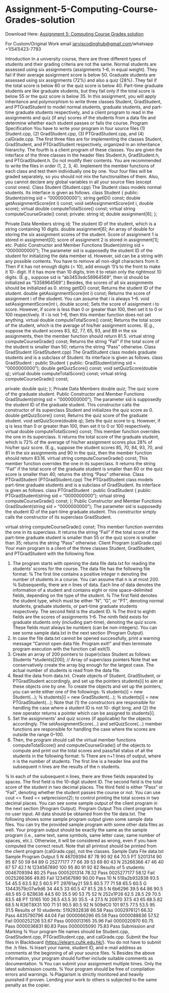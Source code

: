 # Assignment-5-Computing-Course-Grades-solution

Download Here: [Assignment 5: Computing Course Grades solution](https://jarviscodinghub.com/assignment/assignment-5-computing-course-grades-solution/)

For Custom/Original Work email jarviscodinghub@gmail.com/whatsapp +1(541)423-7793

Introduction
In a university course, there are three different types of students and their grading criteria are not
the same. Normal students are assessed using six assignments (assignments 1–6, in equal weight).
They fail if their average assignment score is below 50. Graduate students are assessed using six
assignments (72%) and also a quiz (28%). They fail if the total score is below 60 or the quiz score is
below 40. Part-time graduate students are like graduate students, but they fail only if the total score
is below 55 or the quiz score is below 35. In this assignment, you will apply inheritance and
polymorphism to write three classes Student, GradStudent, and PTGradStudent to model
normal students, graduate students, and part-time graduate students respectively, and a client
program to read in the assignments and quiz (if any) scores of the students from a data file and
determine whether each student passes or fails the course.
Program Specification
You have to write your program in four source files (1) Student.cpp, (2) GradStudent.cpp, (3)
PTGradStudent.cpp, and (4) calGrade.cpp. The first three files are for implementing the
classes Student, GradStudent, and PTGradStudent respectively, organized in an inheritance
hierarchy. The fourth is a client program of these classes. You are given the interface of the three
classes in the header files Student.h, GradStudent.h, and PTGradStudent.h. Do not modify
their contents. You are recommended to write the files in order (1, 2, 3, 4). Implement the member
functions of each class and test them individually one by one. Your four files will be graded separately,
so you should not mix the functionalities of them. Also, you cannot declare any global variables in all
your source files (except const ones).
Class Student (Student.cpp)
The Student class models normal students. Its interface is given as follows.
class Student {
public:
Student(string sid = “0000000000”);
string getID() const;
double getAssignmentScore(int i) const;
void setAssignmentScore(int i, double score);
virtual double computeTotalScore() const;
virtual string computeCourseGrade() const;
private:
string id;
double assignment[6];
};

Private Data Members
string id;
The student ID of the student, which is a string containing 10 digits.
double assignment[6];
An array of double for storing the six assignment scores of the student. Score of assignment 1 is
stored in assignment[0]; score of assignment 2 is stored in assignment[1]; etc.
Public Constructor and Member Functions
Student(string sid = “0000000000”);
The parameter sid is supposedly the student ID of the student for initializing the data member id.
However, sid can be a string with any possible contents. You have to remove all non-digit
characters from it. Then if it has not enough digits (< 10), add enough ‘0’s to the front to make it 10-
digit. If it has more than 10 digits, trim it to retain only the rightmost 10 digits. (E.g., suppose sid is
“ab3453sdc58964569”, then id should be initialized as “5358964569”.) Besides, the scores of all six
assignments should be initialized as 0.
string getID() const;
Returns the student ID of the student.
double getAssignmentScore(int i) const;
Returns the score of assignment i of the student. You can assume that i is always 1–6.
void setAssignmentScore(int i, double score);
Sets the score of assignment i to score. However, if score is less than 0 or greater than 100, then
set it to 0 or 100 respectively. If i is not 1–6, then this member function does not set anything.
virtual double computeTotalScore() const;
Returns the total score of the student, which is the average of his/her assignment scores. (E.g.,
suppose the student scores 83, 82, 77, 65, 93, and 89 in the six assignments, then the member
function should return 81.5.
virtual string computeCourseGrade() const;
Returns the string “Fail” if the total score of the student is smaller than 50; returns the string “Pass”
otherwise.
Class GradStudent (GradStudent.cpp)
The GradStudent class models graduate students and is a subclass of Student. Its interface is
given as follows.
class GradStudent : public Student {
public:
GradStudent(string sid = “0000000000”);
double getQuizScore() const;
void setQuizScore(double q);
virtual double computeTotalScore() const;
virtual string computeCourseGrade() const;

private:
double quiz;
};
Private Data Members
double quiz;
The quiz score of the graduate student.
Public Constructor and Member Functions
GradStudent(string sid = “0000000000”);
The parameter sid is supposedly the student ID of the graduate student. This constructor calls the
constructor of its superclass Student and initializes the quiz score as 0.
double getQuizScore() const;
Returns the quiz score of the graduate student.
void setQuizScore(double q);
Sets the quiz score to q. However, if q is less than 0 or greater than 100, then set it to 0 or 100
respectively.
virtual double computeTotalScore() const;
This member function overrides the one in its superclass. It returns the total score of the graduate
student, which is 72% of the average of his/her assignment scores plus 28% of his/her quiz score.
(E.g., suppose the student scores 85, 70, 84, 93, 70, and 81 in the six assignments and 90 in the quiz,
then the member function should return 83.16.
virtual string computeCourseGrade() const;
This member function overrides the one in its superclass. It returns the string “Fail” if the total score
of the graduate student is smaller than 60 or the quiz score is smaller than 40; returns the string
“Pass” otherwise.
Class PTGradStudent (PTGradStudent.cpp)
The PTGradStudent class models part-time graduate students and is a subclass of GradStudent.
Its interface is given as follows.
class PTGradStudent : public GradStudent {
public:
PTGradStudent(string sid = “0000000000”);
virtual string computeCourseGrade() const;
};
Public Constructor and Member Functions
GradStudent(string sid = “0000000000”);
The parameter sid is supposedly the student ID of the part-time graduate student. This constructor
simply calls the constructor of its superclass GradStudent.

virtual string computeCourseGrade() const;
This member function overrides the one in its superclass. It returns the string “Fail” if the total score
of the part-time graduate student is smaller than 55 or the quiz score is smaller than 35; returns the
string “Pass” otherwise.
Client Program (calGrade.cpp)
Your main program is a client of the three classes Student, GradStudent, and PTGradStudent
with the following flow.
1. The program starts with opening the data file data.txt for reading the students’ scores for the
course. The data file has the following file format:
¾ The first line contains a positive integer n denoting the number of students in a course. You
can assume that n is at most 200.
¾ Subsequently, there are n lines of data. Each line of data denotes the information of a
student and contains eight or nine space-delimited fields, depending on the type of the
student.
¾ The first field denotes the student type, which must be either “N”, “G”, or “PT”, denoting
normal students, graduate students, or part-time graduate students respectively. The
second field is the student ID.
¾ The third to eighth fields are the scores of assignments 1–6. The ninth field exists for
graduate students only (including part-time), denoting the quiz score. These fields must
always be numbers (can be non-integers).
You can see some sample data.txt in the next section (Program Output).
2. In case the file data.txt cannot be opened successfully, print a warning message “Cannot open
data file. Program exit!” and then terminate program execution with the function call exit(1).
3. Create an array of 200 pointers to (super)class Student as follows:
Students *students[200]; // Array of superclass pointers
Note that we conservatively create the array big enough for the largest case. The actual number
of students is read from the data file.
4. Read the data from data.txt. Create objects of Student, GradStudent, or PTGradStudent
accordingly, and set up the pointers students[i] to aim at these objects one by one. To create
the objects and set up the pointers, you can write either one of the followings:
¾ students[i] = new Student(…);
¾ students[i] = new GradStudent(…);
¾ students[i] = new PTGradStudent(…);
Note that (1) the constructors are responsible for handling the case where a student ID is not 10-
digit long; and (2) the new operator returns a pointer which can be assigned to students[i].
5. Set the assignments’ and quiz scores (if applicable) for the objects accordingly. The
setAssignmentScore(…) and setQuizScore(…) member functions are responsible for
handling the case where the scores are outside the range 0–100.
6. Then, the program should call the virtual member functions computeTotalScore() and
computeCourseGrade() of the objects to compute and print out the total scores and pass/fail
status of all the students in the following format:
¾ There are n+1 lines of output, where n is the number of students. The first line is a header
line and the subsequent n lines are the results of the n students.

¾ In each of the subsequent n lines, there are three fields separated by spaces. The first field is
the 10-digit student ID. The second field is the total score of the student in two decimal
places. The third field is either “Pass” or “Fail”, denoting whether the student passes the
course or not. You can use cout << fixed << setprecision(2); to control printing
the total scores in two decimal places.
You can see some sample output of the client program in the next section (Program Output).
Program Output
This client program has no user input. All data should be obtained from the file data.txt. The
following shows some sample program output given some sample data files. You can try the
provided sample program with some other data files as well. Your program output should be exactly
the same as the sample program (i.e., same text, same symbols, same letter case, same number of
spaces, etc.). Otherwise, it will be considered as wrong, even if you have computed the correct result.
Note that all printout should be printed from the client program (calGrade.cpp), not the classes.
Sample Data File data.txt Sample Program Output
5
N 46709394 87 78 90 92 64 70.5
PT 5201314 90 95 87 50 59 64 89
G 25277177 77 66 39 53 69 80 43
N 25266366 47 46 40 67 57 42.1
N 1234567890 100 95 80 91 92 82
Results of 5 students:
0046709394 80.25 Pass
0005201314 78.32 Pass
0025277177 58.12 Fail
0025266366 49.85 Fail
1234567890 90.00 Pass
10
N 519a2b932838 93.5 54 45.5 63.5 82.5 60.5
PT 29761ay21 59.5 80.5 77 71 58 65.5 60.5
G 13443579c07w9d6 34 44.5 33 60.5 47 81.5 28.5
N 6b6296 39.5 64 86 90.5 48.5 65
G 8Z8636 44.5 60 35.5 90 53 75 52
N 252x1P26 62.5 28.5 29 70.5 83.5 48
PT 13165 100 26.5 43.5 30 35.5 -4 27.5
N 20970 37.5 43 65 68.5 82 68.5
N R36T8X31 100 71 51 90.5 80.5 92
N 509dC0 101 97.5 77.5 53.5 95 31.5
Results of 10 students:
5192932838 66.58 Pass
0002976121 66.32 Pass
4435790796 44.04 Fail
0000066296 65.58 Pass
0000088636 57.52 Fail
0000252126 53.67 Pass
0000013165 35.96 Fail
0000020970 60.75 Pass
0000036831 80.83 Pass
0000005090 75.83 Pass
Submission and Marking
¾ Your program file names should be Student.cpp, GradStudent.cpp, PTGradStudent.cpp,
and calGrade.cpp. Submit the four files in Blackboard (https://elearn.cuhk.edu.hk/). You do
not have to submit the .h files.
¾ Insert your name, student ID, and e-mail address as comments at the beginning of all your
source files.
¾ Besides the above information, your program should further include suitable comments as
documentation.
¾ You can submit your assignment multiple times. Only the latest submission counts.
¾ Your program should be free of compilation errors and warnings.
¾ Plagiarism is strictly monitored and heavily punished if proven. Lending your work to others is
subjected to the same penalty as the copier.
